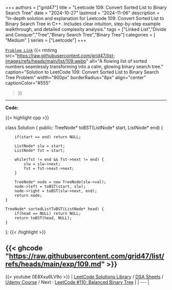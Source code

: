 
+++
authors = ["grid47"]
title = "Leetcode 109: Convert Sorted List to Binary Search Tree"
date = "2024-10-27"
lastmod = "2024-11-06"
description = "In-depth solution and explanation for Leetcode 109: Convert Sorted List to Binary Search Tree in C++. Includes clear intuition, step-by-step example walkthrough, and detailed complexity analysis."
tags = ["Linked List","Divide and Conquer","Tree","Binary Search Tree","Binary Tree"]
categories = [
    "Medium"
]
series = ["Leetcode"]
+++



[`Problem Link`](https://leetcode.com/problems/convert-sorted-list-to-binary-search-tree/description/)
{{< rmtimg 
    src="https://raw.githubusercontent.com/grid47/list-images/refs/heads/main/list/109.webp" 
    alt="A flowing list of sorted numbers seamlessly transforming into a calm, glowing binary search tree."
    caption="Solution to LeetCode 109: Convert Sorted List to Binary Search Tree Problem"
    width="900px"
    borderRadius="8px"
    align="center" 
    captionColor="#555"
>}}
---
**Code:**

{{< highlight cpp >}}

class Solution {
public:
    TreeNode* toBST(ListNode* start, ListNode* end) {

        if(start == end) return NULL;

        ListNode* slw = start;
        ListNode* fst = start;

        while(fst != end && fst->next != end) {
            slw = slw->next;
            fst = fst->next->next;
        }

        TreeNode* node = new TreeNode(slw->val);
        node->left = toBST(start, slw);
        node->right = toBST(slw->next, end);
        return node;
    }

    TreeNode* sortedListToBST(ListNode* head) {
        if(head == NULL) return NULL;
        return toBST(head, NULL);
    }
};
{{< /highlight >}}

{{< ghcode "https://raw.githubusercontent.com/grid47/list/refs/heads/main/exp/109.md" >}}
---
{{< youtube 0E8Xxu6LV9o >}}
| [LeetCode Solutions Library](https://grid47.xyz/leetcode/) / [DSA Sheets](https://grid47.xyz/sheets/) / [Udemy Course](https://grid47.xyz/courses/) / Next : [LeetCode #110: Balanced Binary Tree](https://grid47.xyz/posts/leetcode-110-balanced-binary-tree-solution/) |
| --- |
